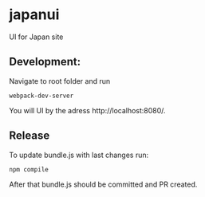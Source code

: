 # japanui
UI for Japan site

## Development:
Navigate to root folder and run

`webpack-dev-server`

You will UI by the adress http://localhost:8080/.

## Release

To update bundle.js with last changes run:

`npm compile`

After that bundle.js should be committed and PR created.